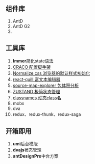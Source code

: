 ## 组件库

1. AntD
2. AntD G2
3. 

## 工具库

1. **Immer**简化state语法
2. [CRACO 配置脚手架](https://craco.js.org/docs/getting-started/)
3. [Normalize.css 浏览器的默认样式初始化](https://necolas.github.io/normalize.css/)
4. [react-quill 富文本编辑器](https://www.npmjs.com/package/react-quill)
5. [source-map-explorer 包体积分析](https://www.npmjs.com/package/source-map-explorer)
6. [ZUSTAND 极简状态管理](https://awesomedevin.github.io/zustand-vue/) 
7. [classnames 动态class名](https://www.npmjs.com/package/classnames)
8. mobx
9. dva
10. redux、redux-thunk、redux-saga

## 开箱即用

1. **umi**后台模版
2. **dvajs**状态管理
3. **antDesignPro**中台方案

